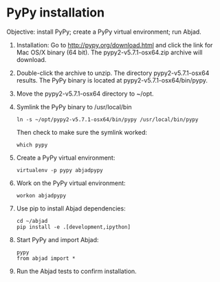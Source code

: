 PyPy installation
=================

Objective: install PyPy; create a PyPy virtual environment; run Abjad.

1.  Installation: Go to http://pypy.org/download.html and click the link for
    Mac OS/X binary (64 bit). The pypy2-v5.7.1-osx64.zip archive will download.

2.  Double-click the archive to unzip. The directory pypy2-v5.7.1-osx64
    results. The PyPy binary is located at pypy2-v5.7.1-osx64/bin/pypy.

3.  Move the pypy2-v5.7.1-osx64 directory to ~/opt.

4.  Symlink the PyPy binary to /usr/local/bin

        ln -s ~/opt/pypy2-v5.7.1-osx64/bin/pypy /usr/local/bin/pypy

    Then check to make sure the symlink worked:

        which pypy

5.  Create a PyPy virtual environment:

        virtualenv -p pypy abjadpypy

6.  Work on the PyPy virtual environment:

        workon abjadpypy

7.  Use pip to install Abjad dependencies:

        cd ~/abjad
        pip install -e .[development,ipython]

8.  Start PyPy and import Abjad:

        pypy
        from abjad import *

9.  Run the Abjad tests to confirm installation.
